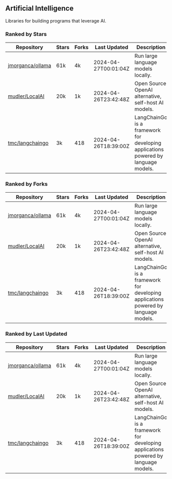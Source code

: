 ## Artificial Intelligence

Libraries for building programs that leverage AI.

### Ranked by Stars

| Repository | Stars | Forks | Last Updated | Description | 
|------------|-------|-------|--------------|-------------|
| [jmorganca/ollama](https://github.com/jmorganca/ollama) | 61k | 4k | 2024-04-27T00:01:04Z |  Run large language models locally. |
| [mudler/LocalAI](https://github.com/mudler/LocalAI) | 20k | 1k | 2024-04-26T23:42:48Z |  Open Source OpenAI alternative, self-host AI models. |
| [tmc/langchaingo](https://github.com/tmc/langchaingo) | 3k | 418 | 2024-04-26T18:39:00Z |  LangChainGo is a framework for developing applications powered by language models. |

### Ranked by Forks

| Repository | Stars | Forks | Last Updated | Description | 
|------------|-------|-------|--------------|-------------|
| [jmorganca/ollama](https://github.com/jmorganca/ollama) | 61k | 4k | 2024-04-27T00:01:04Z |  Run large language models locally. |
| [mudler/LocalAI](https://github.com/mudler/LocalAI) | 20k | 1k | 2024-04-26T23:42:48Z |  Open Source OpenAI alternative, self-host AI models. |
| [tmc/langchaingo](https://github.com/tmc/langchaingo) | 3k | 418 | 2024-04-26T18:39:00Z |  LangChainGo is a framework for developing applications powered by language models. |

### Ranked by Last Updated

| Repository | Stars | Forks | Last Updated | Description | 
|------------|-------|-------|--------------|-------------|
| [jmorganca/ollama](https://github.com/jmorganca/ollama) | 61k | 4k | 2024-04-27T00:01:04Z |  Run large language models locally. |
| [mudler/LocalAI](https://github.com/mudler/LocalAI) | 20k | 1k | 2024-04-26T23:42:48Z |  Open Source OpenAI alternative, self-host AI models. |
| [tmc/langchaingo](https://github.com/tmc/langchaingo) | 3k | 418 | 2024-04-26T18:39:00Z |  LangChainGo is a framework for developing applications powered by language models. |

